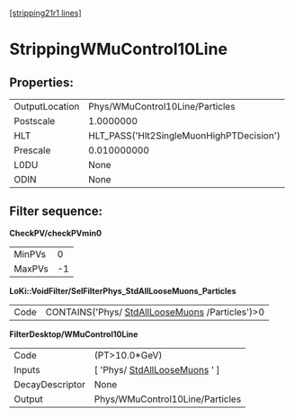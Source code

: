 [[stripping21r1 lines]](./stripping21r1-ew)

# StrippingWMuControl10Line

## Properties:

|                |                                          |
|----------------|------------------------------------------|
| OutputLocation | Phys/WMuControl10Line/Particles          |
| Postscale      | 1.0000000                                |
| HLT            | HLT_PASS('Hlt2SingleMuonHighPTDecision') |
| Prescale       | 0.010000000                              |
| L0DU           | None                                     |
| ODIN           | None                                     |

## Filter sequence:

**CheckPV/checkPVmin0**

|        |     |
|--------|-----|
| MinPVs | 0   |
| MaxPVs | -1  |

**LoKi::VoidFilter/SelFilterPhys_StdAllLooseMuons_Particles**

|      |                                                                                      |
|------|--------------------------------------------------------------------------------------|
| Code | CONTAINS('Phys/ [StdAllLooseMuons](./stripping21r1-stdallloosemuons) /Particles')\>0 |

**FilterDesktop/WMuControl10Line**

|                 |                                                                     |
|-----------------|---------------------------------------------------------------------|
| Code            | (PT\>10.0\*GeV)                                                     |
| Inputs          | [ 'Phys/ [StdAllLooseMuons](./stripping21r1-stdallloosemuons) ' ] |
| DecayDescriptor | None                                                                |
| Output          | Phys/WMuControl10Line/Particles                                     |
